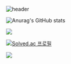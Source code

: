![header](https://capsule-render.vercel.app/api?type=wave&color=auto&height=300&section=header&text=baerini%20&fontSize=90)

![Anurag's GitHub stats](https://github-readme-stats.vercel.app/api?username=baerini&show_icons=true&theme=radical)

<img
  src="https://img.shields.io/badge/HTML5-E34F26?style=flat-square&logo=HTML5&logoColor=white"
/>

[![Solved.ac
프로필](http://mazassumnida.wtf/api/v2/generate_badge?boj=bgy3362)](https://solved.ac/bgy3362)

<img src="http://mazandi.herokuapp.com/api?handle={bgy3362}&theme=warm"/>

<!--
**baerini/baerini** is a ✨ _special_ ✨ repository because its `README.md` (this file) appears on your GitHub profile.


헤더
https://github.com/kyechan99/capsule-render#demo-

랭크
https://github.com/anuraghazra/github-readme-stats#themes

Here are some ideas to get you started:

- 🔭 I’m currently working on ...
- 🌱 I’m currently learning ...
- 👯 I’m looking to collaborate on ...
- 🤔 I’m looking for help with ...
- 💬 Ask me about ...
- 📫 How to reach me: ...
- 😄 Pronouns: ...
- ⚡ Fun fact: ...
-->
